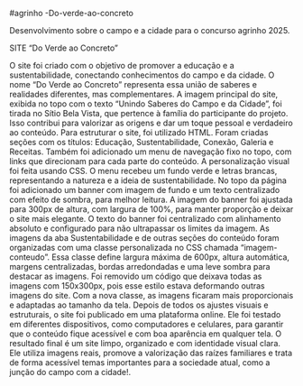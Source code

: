 #agrinho -Do-verde-ao-concreto

Desenvolvimento sobre o campo e a cidade para o concurso agrinho 2025.

SITE “Do Verde ao Concreto”

O site foi criado com o objetivo de promover a educação e a sustentabilidade, conectando conhecimentos do campo e da cidade. O nome “Do Verde ao Concreto” representa essa união de saberes e realidades diferentes, mas complementares.
A imagem principal do site, exibida no topo com o texto “Unindo Saberes do Campo e da Cidade”, foi tirada no Sítio Bela Vista, que pertence à família do participante do projeto. Isso contribui para valorizar as origens e dar um toque pessoal e verdadeiro ao conteúdo.
Para estruturar o site, foi utilizado HTML. Foram criadas seções com os títulos: Educação, Sustentabilidade, Conexão, Galeria e Receitas. Também foi adicionado um menu de navegação fixo no topo, com links que direcionam para cada parte do conteúdo.
A personalização visual foi feita usando CSS. O menu recebeu um fundo verde e letras brancas, representando a natureza e a ideia de sustentabilidade. No topo da página foi adicionado um banner com imagem de fundo e um texto centralizado com efeito de sombra, para melhor leitura.
A imagem do banner foi ajustada para 300px de altura, com largura de 100%, para manter proporção e deixar o site mais elegante. O texto do banner foi centralizado com alinhamento absoluto e configurado para não ultrapassar os limites da imagem.
As imagens da aba Sustentabilidade e de outras seções do conteúdo foram organizadas com uma classe personalizada no CSS chamada “imagem-conteudo”. Essa classe define largura máxima de 600px, altura automática, margens centralizadas, bordas arredondadas e uma leve sombra para destacar as imagens.
Foi removido um código que deixava todas as imagens com 150x300px, pois esse estilo estava deformando outras imagens do site. Com a nova classe, as imagens ficaram mais proporcionais e adaptadas ao tamanho da tela.
Depois de todos os ajustes visuais e estruturais, o site foi publicado em uma plataforma online. Ele foi testado em diferentes dispositivos, como computadores e celulares, para garantir que o conteúdo fique acessível e com boa aparência em qualquer tela.
O resultado final é um site limpo, organizado e com identidade visual clara. Ele utiliza imagens reais, promove a valorização das raízes familiares e trata de forma acessível temas importantes para a sociedade atual, como a junção do campo com a cidade!.